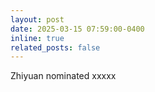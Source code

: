 ```yaml
---
layout: post
date: 2025-03-15 07:59:00-0400
inline: true
related_posts: false
---
```


Zhiyuan nominated xxxxx
